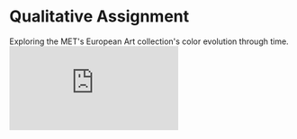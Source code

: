 # Qualitative Assignment

Exploring the MET's European Art collection's color evolution through time. 
![linear timeline](https://github.com/nourzein/Major-Studio1/blob/master/Qualitative_Assignment/timeline_liner.pdf)

